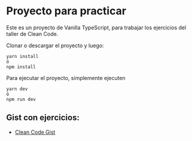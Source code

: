 # Proyecto para practicar

Este es un proyecto de Vanilla TypeScript, para trabajar los ejercicios del taller de Clean Code.

Clonar o descargar el proyecto y luego:

```
yarn install
ó
npm install
```

Para ejecutar el proyecto, simplemente ejecuten
```
yarn dev
ó
npm run dev
```

## Gist con ejercicios:
* [Clean Code Gist](https://gist.github.com/jgdiaz19/348c6b5f8b75f2a9317967c01bf1c853)